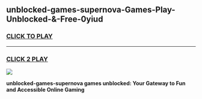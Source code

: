 
## unblocked-games-supernova-Games-Play-Unblocked-&-Free-0yiud
<h3>
<a href="https://premium76.site?title=unblocked-games-supernova&ref=24A">CLICK TO PLAY</a></h3>
<hr>

<h3>
<a href="https://premium76.site?title=unblocked-games-supernova&ref=24A">CLICK 2 PLAY</a>
  
</h3>

<a href="https://premium76.site?title=unblocked-games-supernova&ref=24A"><img src="https://clearcache.store/games.png"></a>


**unblocked-games-supernova games unblocked: Your Gateway to Fun and Accessible Online Gaming**
